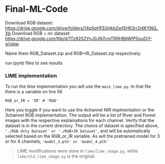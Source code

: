 # Final-ML-Code
Download RGB dataset: https://drive.google.com/drive/folders/14p5pHFEjjhjkb2wI5H63rr2i4KYNQ_Xb
Download RGB + nir dataset: https://drive.google.com/file/d/1Tz92S2YnJ0JN7cmTR9HBbWfP5ouDjY-g/view

Name them RGB_Dataset.zip and RGB+IR_Dataset.zip respectively.

run ipynb files to see results


### LIME implementation
To run the lime implementation you will use the `main_lime.py`. In that file there is a variable on line 56 
```
RGB_or_IR = 'IR' # 'RGB'
```
Here you toggle if you want to use the 4channel NIR implmentation or the 3channel RGB implementation. The output will be a list of River and Forest images with the respective explainations for each channel. Verify that the dataset is in the current directory. The choice of dataset is specified above, `'./RGB Only Dataset' or './RGB+IR Dataset'`, and will be automatically selected based on the RGB_or_IR variable. As will the pretrained model for 3 or for 4 channels, `'model_3.pth' or 'model_4.pth'`

> LIME modifications were done in `lime/lime_image.py`, while `lime/old_lime_image.py` is the original. 
